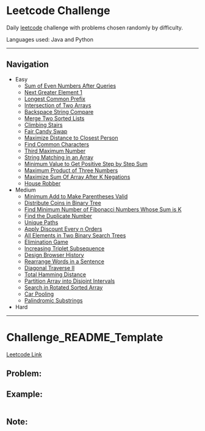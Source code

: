 # Leetcode Challenge

Daily [leetcode](https://leetcode.com/problemset/all/) challenge with problems chosen randomly by difficulty.

Languages used: Java and Python

---

## Navigation

- Easy
    - [Sum of Even Numbers After Queries](Easy/SumOfEvenNumbersAfterQueries)
    - [Next Greater Element 1](Easy/NextGreaterElement1)
    - [Longest Common Prefix](Easy/LongestCommonPrefix)
    - [Intersection of Two Arrays](Easy/IntersectionOfTwoArrays)
    - [Backspace String Compare](Easy/BackspaceStringCompare)
    - [Merge Two Sorted Lists](Easy/MergeTwoSortedLists)
    - [Climbing Stairs](Easy/ClimbingStairs)
    - [Fair Candy Swap](Easy/FairCandySwap)
    - [Maximize Distance to Closest Person](Easy/MaximizeDistanceToClosestPerson)
    - [Find Common Characters](Easy/FindCommonCharacters)
    - [Third Maximum Number](Easy/ThirdMaximumNumber)
    - [String Matching in an Array](Easy/StringMatchingInArray)
    - [Minimum Value to Get Positive Step by Step Sum](Easy/MinValStepSum)
    - [Maximum Product of Three Numbers](Easy/MaxProductofThreeNumbers)
    - [Maximize Sum Of Array After K Negations](Easy/MaximizeSumAfterKNegations)
    - [House Robber](Easy/HouseRobber)
- Medium
    - [Minimum Add to Make Parentheses Valid](Medium/MinimumAddtoMakeParenthesesValid)
    - [Distribute Coins in Binary Tree](Medium/DistributionCoinsInBinaryTree)
    - [Find Minimum Number of Fibonacci Numbers Whose Sum is K](Medium/FindMinNumFibNumSumK)
    - [Find the Duplicate Number](Medium/FindDuplicateNumber)
    - [Unique Paths](Medium/UniquePaths)
    - [Apply Discount Every n Orders](Medium/ApplyDiscountEveryNOrders)
    - [All Elements in Two Binary Search Trees](Medium/AllElementsInTwoBSTs)
    - [Elimination Game](Medium/EliminationGame)
    - [Increasing Triplet Subsequence](Medium/IncreasingTripletSubsequence)
    - [Design Browser History](Medium/DesignBrowserHistory)
    - [Rearrange Words in a Sentence](Medium/RearrangeWordsInSentence)
    - [Diagonal Traverse II](Medium/DiagonalTraverse2)
    - [Total Hamming Distance](Medium/TotalHammingDistance)
    - [Partition Array into Disjoint Intervals](Medium/PartitionArrayIntoDisjointIntervals)
    - [Search in Rotated Sorted Array](Medium/SearchInRotatedSortedArray)
    - [Car Pooling](Medium/CarPooling)
    - [Palindromic Substrings](Medium/PalindromicSubstrings)
- Hard

---

# Challenge_README_Template
[Leetcode Link](#)

## Problem:



## Example:

```

```

## Note:
